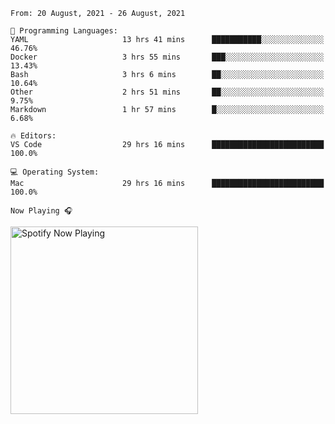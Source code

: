 <!--START_SECTION:waka-->
```text
From: 20 August, 2021 - 26 August, 2021

💬 Programming Languages: 
YAML                     13 hrs 41 mins      ███████████░░░░░░░░░░░░░░   46.76% 
Docker                   3 hrs 55 mins       ███░░░░░░░░░░░░░░░░░░░░░░   13.43% 
Bash                     3 hrs 6 mins        ██░░░░░░░░░░░░░░░░░░░░░░░   10.64% 
Other                    2 hrs 51 mins       ██░░░░░░░░░░░░░░░░░░░░░░░   9.75% 
Markdown                 1 hr 57 mins        █░░░░░░░░░░░░░░░░░░░░░░░░   6.68%

🔥 Editors: 
VS Code                  29 hrs 16 mins      █████████████████████████   100.0%

💻 Operating System: 
Mac                      29 hrs 16 mins      █████████████████████████   100.0%

```


<!--END_SECTION:waka-->

`Now Playing 🎧`

[<img src="https://spotify-now-playing-cyan-seven.vercel.app/api/spotify-playing" alt="Spotify Now Playing" width="300" />](https://open.spotify.com/user/gregnrobinson-ca)



